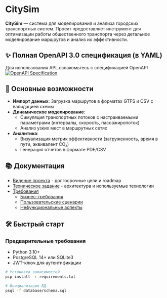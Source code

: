 # CitySim 

**CitySim** — система для моделирования и анализа городских транспортных систем. Проект предоставляет инструмент для оптимизации работы общественного транспорта через детальное моделирование маршрутов и анализ их эффективности.

## ✨ Полная OpenAPI 3.0 спецификация (в YAML)
Для использования API, ознакомьтесь с спецификацией OpenAPI [![OpenAPI Specification](https://img.shields.io/badge/OpenAPI-3.0-success?style=flat&logo=openapi)](./openapi/openapi.yaml).

## 🚀 Основные возможности
- **Импорт данных**: Загрузка маршрутов в форматах GTFS и CSV с валидацией схемы
- **Динамическое моделирование**: 
  - Симуляция транспортных потоков с настраиваемыми параметрами (интервалы, скорость, пассажиропоток)
  - Анализ узких мест в маршрутных сетях
- **Аналитика**:
  - Визуализация метрик эффективности (загруженность, время в пути, эквивалент CO₂)
  - Генерация отчетов в формате PDF/CSV

## 📚 Документация
- [Видение проекта](./docs/vision.md) - долгосрочные цели и roadmap
- [Техническое задание](./docs/tech-spec.md) - архитектура и используемые технологии
- [Требования](./docs/requirements/)
  - [Бизнес-требования](./docs/requirements/business.md)
  - [Пользовательские сценарии](./docs/requirements/user.md)
  - [Нефункциональные аспекты](./docs/requirements/non-functional.md)

## 🛠️ Быстрый старт

### Предварительные требования
- Python 3.10+
- PostgreSQL 14+ или SQLite3
- JWT-ключ для аутентификации

```bash
# Установка зависимостей
pip install -r requirements.txt

# Инициализация БД
psql -f database/schema.sql
